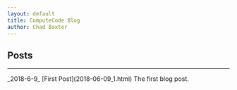 ```yaml
---
layout: default
title: ComputeCode Blog
author: Chad Baxter
---
```

Posts
---
<hr>
_2018-6-9_ [First Post](2018-06-09_1.html)
The first blog post.
